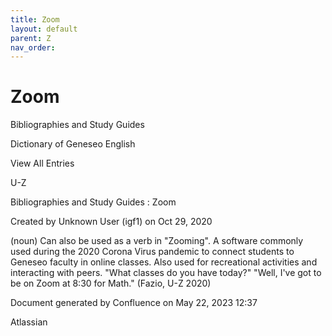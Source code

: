 ```yaml
---
title: Zoom
layout: default
parent: Z
nav_order:
---
```


# Zoom

Bibliographies and Study Guides

Dictionary of Geneseo English

View All Entries

U-Z

Bibliographies and Study Guides : Zoom

Created by  Unknown User (igf1) on Oct 29, 2020

(noun) Can also be used as a verb in &quot;Zooming&quot;. A software commonly used during the 2020 Corona Virus pandemic to connect students to Geneseo faculty in online classes. Also used for recreational activities and interacting with peers. &quot;What classes do you have today?&quot; &quot;Well, I've got to be on Zoom at 8:30 for Math.&quot; (Fazio, U-Z 2020)

Document generated by Confluence on May 22, 2023 12:37

Atlassian
